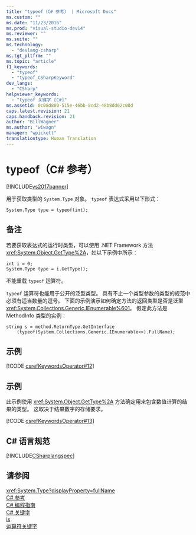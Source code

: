 ```yaml
---
title: "typeof（C# 参考） | Microsoft Docs"
ms.custom: ""
ms.date: "11/23/2016"
ms.prod: "visual-studio-dev14"
ms.reviewer: ""
ms.suite: ""
ms.technology: 
  - "devlang-csharp"
ms.tgt_pltfrm: ""
ms.topic: "article"
f1_keywords: 
  - "typeof"
  - "typeof_CSharpKeyword"
dev_langs: 
  - "CSharp"
helpviewer_keywords: 
  - "typeof 关键字 [C#]"
ms.assetid: 0c08d880-515e-46bb-8cd2-48b8dd62c08d
caps.latest.revision: 21
caps.handback.revision: 21
author: "BillWagner"
ms.author: "wiwagn"
manager: "wpickett"
translationtype: Human Translation
---
```

# typeof（C# 参考）
[!INCLUDE[vs2017banner](../../../csharp/includes/vs2017banner.md)]

用于获取类型的 `System.Type` 对象。  `typeof` 表达式采用以下形式：  
  
```  
System.Type type = typeof(int);  
```  
  
## 备注  
 若要获取表达式的运行时类型，可以使用 .NET Framework 方法 <xref:System.Object.GetType%2A>，如以下示例中所示：  
  
```  
int i = 0;  
System.Type type = i.GetType();  
```  
  
 不能重载 `typeof` 运算符。  
  
 `typeof` 运算符也能用于公开的泛型类型。  具有不止一个类型参数的类型的规范中必须有适当数量的逗号。  下面的示例演示如何确定方法的返回类型是否是泛型 <xref:System.Collections.Generic.IEnumerable%601>。  假定此方法是 MethodInfo 类型的实例：  
  
```  
string s = method.ReturnType.GetInterface  
    (typeof(System.Collections.Generic.IEnumerable<>).FullName);  
```  
  
## 示例  
 [!CODE [csrefKeywordsOperator#12](../CodeSnippet/VS_Snippets_VBCSharp/csrefKeywordsOperator#12)]  
  
## 示例  
 此示例使用 <xref:System.Object.GetType%2A> 方法确定用来包含数值计算的结果的类型。  这取决于结果数字的存储要求。  
  
 [!CODE [csrefKeywordsOperator#13](../CodeSnippet/VS_Snippets_VBCSharp/csrefKeywordsOperator#13)]  
  
## C\# 语言规范  
 [!INCLUDE[CSharplangspec](../../../csharp/language-reference/keywords/includes/csharplangspec_md.md)]  
  
## 请参阅  
 <xref:System.Type?displayProperty=fullName>   
 [C\# 参考](../../../csharp/language-reference/index.md)   
 [C\# 编程指南](../../../csharp/programming-guide/index.md)   
 [C\# 关键字](../../../csharp/language-reference/keywords/index.md)   
 [is](../../../csharp/language-reference/keywords/is.md)   
 [运算符关键字](../../../csharp/language-reference/keywords/operator-keywords.md)